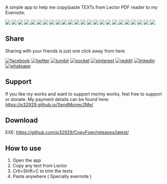 A simple app to help me copy/paste TEXTs from Lector PDF reader to my Evernote.

[![](https://badgen.net/github/release/p32929/CopyFixer)]() [![](https://badgen.net/github/release/p32929/CopyFixer/stable)]() [![](https://badgen.net/github/tag/p32929/CopyFixer)]() [![](https://badgen.net/github/watchers/p32929/CopyFixer)]() [![](https://badgen.net/github/checks/p32929/CopyFixer)]() [![](https://badgen.net/github/status/p32929/CopyFixer)]() [![](https://badgen.net/github/stars/p32929/CopyFixer)]() [![](https://badgen.net/github/forks/p32929/CopyFixer)]() [![](https://badgen.net/github/issues/p32929/CopyFixer)]() [![](https://badgen.net/github/open-issues/p32929/CopyFixer)]() [![](https://badgen.net/github/closed-issues/p32929/CopyFixer)]() [![](https://badgen.net/github/label-issues/p32929/CopyFixer/help-wanted/open)]() [![](https://badgen.net/github/prs/p32929/CopyFixer)]() [![](https://badgen.net/github/open-prs/p32929/CopyFixer)]() [![](https://badgen.net/github/closed-prs/p32929/CopyFixer)]() [![](https://badgen.net/github/merged-prs/p32929/CopyFixer)]() [![](https://badgen.net/github/commits/p32929/CopyFixer)]() [![](https://badgen.net/github/last-commit/p32929/CopyFixer)]() [![](https://badgen.net/github/branches/p32929/CopyFixer)]() [![](https://badgen.net/github/releases/p32929/CopyFixer)]() [![](https://badgen.net/github/tags/p32929/CopyFixer)]() [![](https://badgen.net/github/license/p32929/CopyFixer)]() [![](https://badgen.net/github/contributors/p32929/CopyFixer)]() [![](https://badgen.net/github/dependents-pkg/p32929/CopyFixer)]() 

## Share
Sharing with your friends is just one click away from here

[![facebook](https://image.flaticon.com/icons/png/32/124/124010.png)](https://www.facebook.com/sharer/sharer.php?u=https://github.com/p32929/CopyFixer)
[![twitter](https://image.flaticon.com/icons/png/32/124/124021.png)](https://twitter.com/intent/tweet?source=https://github.com/p32929/CopyFixer)
[![tumblr](https://image.flaticon.com/icons/png/32/124/124012.png)](https://www.tumblr.com/share?v=3&u=https://github.com/p32929/CopyFixer)
[![pocket](https://image.flaticon.com/icons/png/32/732/732238.png)](https://getpocket.com/save?url=https://github.com/p32929/CopyFixer)
[![pinterest](https://image.flaticon.com/icons/png/32/124/124039.png)](https://pinterest.com/pin/create/button/?url=https://github.com/p32929/CopyFixer)
[![reddit](https://image.flaticon.com/icons/png/32/2111/2111589.png)](https://www.reddit.com/submit?url=https://github.com/p32929/CopyFixer)
[![linkedin](https://image.flaticon.com/icons/png/32/1409/1409945.png)](https://www.linkedin.com/shareArticle?mini=true&url=https://github.com/p32929/CopyFixer)
[![whatsapp](https://image.flaticon.com/icons/png/32/733/733585.png)](https://api.whatsapp.com/send?text=https://github.com/p32929/CopyFixer)

## Support
If you like my works and want to support me/my works, feel free to support or donate. My payment details can be found here: https://p32929.github.io/SendMoney2Me/

## Download
EXE: https://github.com/p32929/CopyFixer/releases/latest/

## How to use
1. Open the app
2. Copy any text from Lector
3. Crtl+Shift+C to trim the texts
4. Paste anywhere ( Specially evernote )
